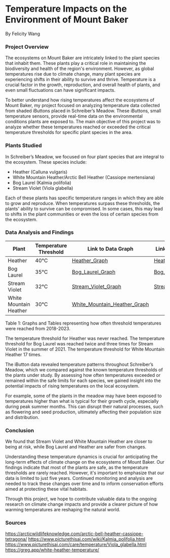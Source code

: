 # Temperature Impacts on the Environment of Mount Baker
By Felicity Wang

### Project Overview
The ecosystems on Mount Baker are intricately linked to the plant species that inhabit them. These plants play a critical role in maintaining the biodiversity and health of the region's environment. However, as global temperatures rise due to climate change, many plant species are experiencing shifts in their ability to survive and thrive. Temperature is a crucial factor in the growth, reproduction, and overall health of plants, and even small fluctuations can have significant impacts.

To better understand how rising temperatures affect the ecosystems of Mount Baker, my project focused on analyzing temperature data collected from shaded iButtons placed in Schreiber’s Meadow. These iButtons, small temperature sensors, provide real-time data on the environmental conditions plants are exposed to. The main objective of this project was to analyze whether these temperatures reached or exceeded the critical temperature thresholds for specific plant species in the area.

### Plants Studied
In Schreiber’s Meadow, we focused on four plant species that are integral to the ecosystem. These species include:
- Heather (Calluna vulgaris)
- White Mountain Heather/Arctic Bell Heather (Cassiope mertensiana)
- Bog Laurel (Kalmia polifolia)
- Stream Violet (Viola glabella)

Each of these plants has specific temperature ranges in which they are able to grow and reproduce. When temperatures surpass these thresholds, the plants' ability to survive can be compromised. In some cases, this may lead to shifts in the plant communities or even the loss of certain species from the ecosystem.

### Data Analysis and Findings

| Plant | Temperature Threshold | Link to Data Graph | Link to Data Table|
|-----|-----|-----|-----|
| Heather | 40°C | [Heather_Graph](./Heather/Heather_1_shaded_graph.html) | [Heather_Table](./Heather/Heather_1_shaded_table.html) |[White_Mountain_Heather_Table](./White_Heather/WhiteHeather_1_shaded_table.html) |
| Bog Laurel | 35°C | [Bog_Laurel_Graph](./Bog_Laurel/Bog_Laurel_graph.html) | [Bog_Laurel_Table](./Bog_Laurel/Bog_Laurel_table.html) |
| Stream Violet | 32°C | [Stream_Violet_Graph](./Stream_Violet/Stream_Violet_graph.html) | [Stream_Violet_Table](./Stream_Violet/Stream_Violet_table.html) |
| White Mountain Heather | 30°C | [White_Mountain_Heather_Graph](./White_Heather/WhiteHeather_1_shaded_graph.html) | 

Table 1: Graphs and Tables representing how often threshold temperatures were reached from 2018-2023.

The temperature threshold for Heather was never reached. The temperature threshold for Bog Laurel was reached twice and three times for Stream Violet in the summer of 2021. The temperature threshold for White Mountain Heather 17 times.

The iButton data revealed temperature patterns throughout Schreiber’s Meadow, which we compared against the known temperature thresholds of the plants under study. By assessing how often temperatures exceeded or remained within the safe limits for each species, we gained insight into the potential impacts of rising temperatures on the local ecosystem.

For example, some of the plants in the meadow may have been exposed to temperatures higher than what is typical for their growth cycle, especially during peak summer months. This can disrupt their natural processes, such as flowering and seed production, ultimately affecting their population size and distribution.

### Conclusion

We found that Stream Violet and White Mountain Heather are closer to being at risk, while Bog Laurel and Heather are safer from changes.

Understanding these temperature dynamics is crucial for anticipating the long-term effects of climate change on the ecosystems of Mount Baker. Our findings indicate that most of the plants are safe, as the temperature thresholds are rarely reached. However, it's important to emphasize that our data is limited to just five years. Continued monitoring and analysis are needed to track these changes over time and to inform conservation efforts aimed at protecting these vital habitats.

Through this project, we hope to contribute valuable data to the ongoing research on climate change impacts and provide a clearer picture of how warming temperatures are reshaping the natural world.

### Sources

https://arcticwildlifeknowledge.com/arctic-bell-heather-cassiope-tetragona/
https://www.picturethisai.com/wiki/Kalmia_polifolia.html
https://www.picturethisai.com/care/temperature/Viola_glabella.html
https://greg.app/white-heather-temperature/
